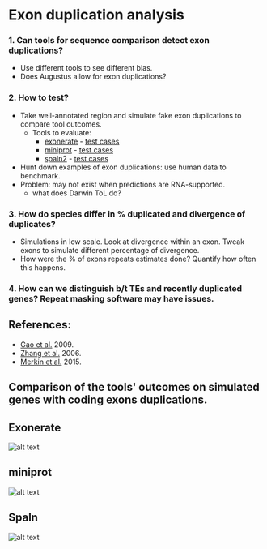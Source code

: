 # Exon duplication analysis

### 1. Can tools for sequence comparison detect exon duplications?
- Use different tools to see different bias.
- Does Augustus allow for exon duplications?
### 2. How to test?
- Take well-annotated region and simulate fake exon duplications to compare tool outcomes.
  * Tools to evaluate:
    * [exonerate](https://www.ebi.ac.uk/about/vertebrate-genomics/software/exonerate-manual) - [test cases](#exonerate)
    * [miniprot](https://github.com/lh3/miniprot) - [test cases](#miniprot)
    * [spaln2](https://github.com/ogotoh/spaln) - [test cases](#spaln)
- Hunt down examples of exon duplications: use human data to benchmark.
- Problem: may not exist when predictions are RNA-supported.
  * what does Darwin ToL do?
### 3. How do species differ in % duplicated and divergence of duplicates?
- Simulations in low scale. Look at divergence within an exon. Tweak exons to simulate different percentage of divergence.
- How were the % of exons repeats estimates done? Quantify how often this happens.
### 4. How can we distinguish b/t TEs and recently duplicated genes? Repeat masking software may have issues.

## References:
- [Gao et al.](https://www.pnas.org/doi/10.1073/pnas.0911093106) 2009.
- [Zhang et al.](https://www.pnas.org/doi/10.1073/pnas.0603042103) 2006.
- [Merkin et al.](https://www.sciencedirect.com/science/article/pii/S2211124715002351) 2015.

## Comparison of the tools' outcomes on simulated genes with coding exons duplications.

## Exonerate
![alt text](https://github.com/msarrias/exon-duplication-analysis/blob/main/04-figures/exonerate_alignms_with_is.jpg?raw=true)

## miniprot
![alt text](https://github.com/msarrias/exon-duplication-analysis/blob/main/04-figures/miniprot_alignms.jpg?raw=true)

## Spaln
![alt text](https://github.com/msarrias/exon-duplication-analysis/blob/main/04-figures/spaln_alignms.jpg?raw=true)
